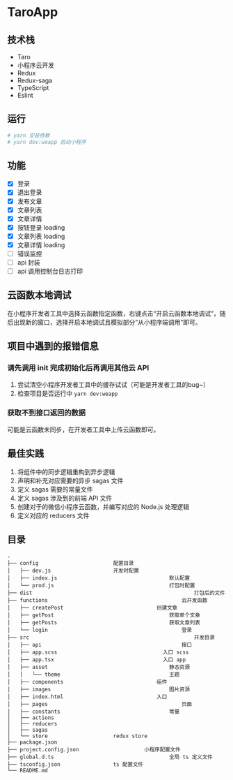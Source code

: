 # TaroApp
## 技术栈
* Taro
* 小程序云开发
* Redux
* Redux-saga
* TypeScript
* Eslint

## 运行
```bash
# yarn 安装依赖
# yarn dev:weapp 启动小程序
```

## 功能
- [x] 登录
- [x] 退出登录
- [x] 发布文章
- [x] 文章列表
- [x] 文章详情
- [x] 按钮登录 loading
- [x] 文章列表 loading
- [x] 文章详情 loading
- [ ] 错误监控
- [ ] api 封装
- [ ] api 调用控制台日志打印

## 云函数本地调试
在小程序开发者工具中选择云函数指定函数，右键点击“开启云函数本地调试”，随后出现新的窗口，选择开启本地调试且模拟部分“从小程序端调用”即可。

## 项目中遇到的报错信息
### 请先调用 init 完成初始化后再调用其他云 API
1. 尝试清空小程序开发者工具中的缓存试试（可能是开发者工具的bug~）
2. 检查项目是否运行中 `yarn dev:weapp`

### 获取不到接口返回的数据
可能是云函数未同步，在开发者工具中上传云函数即可。

## 最佳实践
1. 将组件中的同步逻辑重构到异步逻辑
2. 声明和补充对应需要的异步 sagas 文件
3. 定义 sagas 需要的常量文件
4. 定义 sagas 涉及到的前端 API 文件
5. 创建对于的微信小程序云函数，并编写对应的 Node.js 处理逻辑
6. 定义对应的 reducers 文件

## 目录
```
.
├── config                        配置目录
│   ├── dev.js                    开发时配置
│   ├── index.js									默认配置
│   └── prod.js										打包时配置
├── dist													打包后的文件
├── functions											云开发函数
│   ├── createPost								创建文章
│   ├── getPost										获取单个文章
│   ├── getPosts									获取文章列表
│   └── login											登录
├── src														开发目录
│   ├── api												接口
│   ├── app.scss								  入口 scss
│   ├── app.tsx									  入口 app
│   ├── asset									    静态资源
│   │   └── theme									主题
│   ├── components								组件
│   ├── images										图片资源
│   ├── index.html								入口
│   ├── pages											页面
│   ├── constants									常量
│   ├── actions															
│   ├── reducers
│   ├── sagas
│   └── store                     redux store
├── package.json
├── project.config.json						小程序配置文件
├── global.d.ts										全局 ts 定义文件
├── tsconfig.json                 ts 配置文件
└── README.md
```